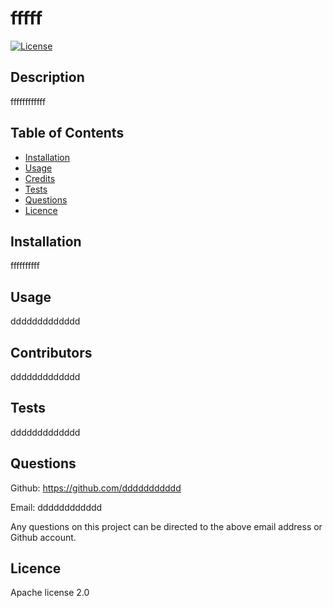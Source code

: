 # fffff

  [![License](https://img.shields.io/badge/License-Apache_2.0-blue.svg)](https://opensource.org/licenses/Apache-2.0)

## Description 
ffffffffffff

## Table of Contents

- [Installation](#installation)
- [Usage](#usage)
- [Credits](#credits)
- [Tests](#tests)
- [Questions](#questions)
- [Licence](#licence)

## Installation
 
ffffffffff

## Usage

ddddddddddddd


## Contributors

ddddddddddddd

## Tests

ddddddddddddd

## Questions

Github: https://github.com/ddddddddddd

Email: dddddddddddd

Any questions on this project can be directed to the above email address or Github account.

## Licence

Apache license 2.0
